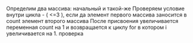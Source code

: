 Определим два массива: начальный и такой-же 
Проверяем условие внутри цикла - ( <=3 ), если да элемент первого массива заносится в count элемент второго массива
После присвоения увеличивается переменная count на 1 и возвращается к циклу for в котором i увеличивается на 1.
проверка 